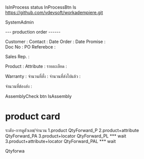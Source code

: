 IsInProcess   status
InProcessBtn
Is
https://github.com/vdevsoft/workadempiere.git


SystemAdmin


--- production order ------

Customer	:		Contact		:
Date Order	:		Date Promise	:		
Doc No		:		PO Referebce	:

Sales Rep.	:


Product		: 				Attribute	:
รายละเอียด	:


Warranty		:
จำนวนที่สั่ง	:		จำนวนที่ส่งไปแล้ว	:

จำนวนที่ต้องส่ง	:	


AssemblyCheck   btn
IsAssembly


product card
========
ระดับ-การดูตัวเลข/จำนวน
1.product		QtyForward_P
2.product+attribute	QtyForward_PA
3.product+locator  	QtyForward_PL	*** wait
3.product+attribute+locator QtyForward_PAL	*** wait

Qtyforwa